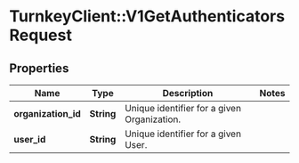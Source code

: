 # TurnkeyClient::V1GetAuthenticatorsRequest

## Properties
Name | Type | Description | Notes
------------ | ------------- | ------------- | -------------
**organization_id** | **String** | Unique identifier for a given Organization. | 
**user_id** | **String** | Unique identifier for a given User. | 

